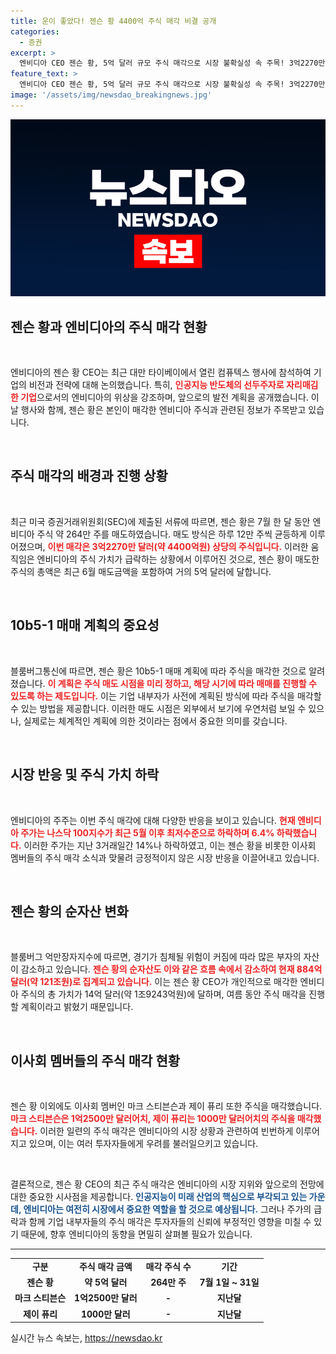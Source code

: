 ```yaml
---
title: 운이 좋았다! 젠슨 황 4400억 주식 매각 비결 공개
categories:
  - 증권
excerpt: >
  엔비디아 CEO 젠슨 황, 5억 달러 규모 주식 매각으로 시장 불확실성 속 주목! 3억2270만 달러 매도 후 주가 폭락, 이번 매각의 진짜 의미는? AI 반도체 선두의 예고된 변화가 시작된다. 클릭 유도!
feature_text: >
  엔비디아 CEO 젠슨 황, 5억 달러 규모 주식 매각으로 시장 불확실성 속 주목! 3억2270만 달러 매도 후 주가 폭락, 이번 매각의 진짜 의미는? AI 반도체 선두의 예고된 변화가 시작된다. 클릭 유도!
image: '/assets/img/newsdao_breakingnews.jpg'
---
```


<p><img src="/assets/img/newsdao_breakingnews.jpg" alt="firstkoreanews 속보" /></p>

<h2 data-ke-size="size26">젠슨 황과 엔비디아의 주식 매각 현황</h2>

<p data-ke-size="size16">&nbsp;</p>

<p data-ke-size="size16">엔비디아의 젠슨 황 CEO는 최근 대만 타이베이에서 열린 컴퓨텍스 행사에 참석하여 기업의 비전과 전략에 대해 논의했습니다. 특히, <b><span style="color: #ee2323;">인공지능 반도체의 선두주자로 자리매김한 기업</span></b>으로서의 엔비디아의 위상을 강조하며, 앞으로의 발전 계획을 공개했습니다. 이날 행사와 함께, 젠슨 황은 본인이 매각한 엔비디아 주식과 관련된 정보가 주목받고 있습니다.</p>

<p data-ke-size="size16">&nbsp;</p>

<h2 data-ke-size="size26">주식 매각의 배경과 진행 상황</h2>

<p data-ke-size="size16">&nbsp;</p>

<p data-ke-size="size16">최근 미국 증권거래위원회(SEC)에 제출된 서류에 따르면, 젠슨 황은 7월 한 달 동안 엔비디아 주식 약 264만 주를 매도하였습니다. 매도 방식은 하루 12만 주씩 균등하게 이루어졌으며, <b><span style="color: #ee2323;">이번 매각은 3억2270만 달러(약 4400억원) 상당의 주식입니다.</span></b> 이러한 움직임은 엔비디아의 주식 가치가 급락하는 상황에서 이루어진 것으로, 젠슨 황이 매도한 주식의 총액은 최근 6월 매도금액을 포함하여 거의 5억 달러에 달합니다.</p>

<p data-ke-size="size16">&nbsp;</p>

<h2 data-ke-size="size26">10b5-1 매매 계획의 중요성</h2>

<p data-ke-size="size16">&nbsp;</p>

<p data-ke-size="size16">블룸버그통신에 따르면, 젠슨 황은 10b5-1 매매 계획에 따라 주식을 매각한 것으로 알려졌습니다. <b><span style="color: #ee2323;">이 계획은 주식 매도 시점을 미리 정하고, 해당 시기에 따라 매매를 진행할 수 있도록 하는 제도입니다.</span></b> 이는 기업 내부자가 사전에 계획된 방식에 따라 주식을 매각할 수 있는 방법을 제공합니다. 이러한 매도 시점은 외부에서 보기에 우연처럼 보일 수 있으나, 실제로는 체계적인 계획에 의한 것이라는 점에서 중요한 의미를 갖습니다.</p>

<p data-ke-size="size16">&nbsp;</p>

<h2 data-ke-size="size26">시장 반응 및 주식 가치 하락</h2>

<p data-ke-size="size16">&nbsp;</p>

<p data-ke-size="size16">엔비디아의 주주는 이번 주식 매각에 대해 다양한 반응을 보이고 있습니다. <b><span style="color: #ee2323;">현재 엔비디아 주가는 나스닥 100지수가 최근 5월 이후 최저수준으로 하락하며 6.4% 하락했습니다.</span></b> 이러한 주가는 지난 3거래일간 14%나 하락하였고, 이는 젠슨 황을 비롯한 이사회 멤버들의 주식 매각 소식과 맞물려 긍정적이지 않은 시장 반응을 이끌어내고 있습니다.</p>

<p data-ke-size="size16">&nbsp;</p>

<h2 data-ke-size="size26">젠슨 황의 순자산 변화</h2>

<p data-ke-size="size16">&nbsp;</p>

<p data-ke-size="size16">블룸버그 억만장자지수에 따르면, 경기가 침체될 위험이 커짐에 따라 많은 부자의 자산이 감소하고 있습니다. <b><span style="color: #ee2323;">젠슨 황의 순자산도 이와 같은 흐름 속에서 감소하여 현재 884억 달러(약 121조원)로 집계되고 있습니다.</span></b> 이는 젠슨 황 CEO가 개인적으로 매각한 엔비디아 주식의 총 가치가 14억 달러(약 1조9243억원)에 달하며, 여름 동안 주식 매각을 진행할 계획이라고 밝혔기 때문입니다.</p>

<p data-ke-size="size16">&nbsp;</p>

<h2 data-ke-size="size26">이사회 멤버들의 주식 매각 현황</h2>

<p data-ke-size="size16">&nbsp;</p>

<p data-ke-size="size16">젠슨 황 이외에도 이사회 멤버인 마크 스티븐슨과 제이 퓨리 또한 주식을 매각했습니다. <b><span style="color: #ee2323;">마크 스티븐슨은 1억2500만 달러어치, 제이 퓨리는 1000만 달러어치의 주식을 매각했습니다.</span></b> 이러한 일련의 주식 매각은 엔비디아의 시장 상황과 관련하여 빈번하게 이루어지고 있으며, 이는 여러 투자자들에게 우려를 불러일으키고 있습니다.</p>

<p data-ke-size="size16">&nbsp;</p>

<p data-ke-size="size16">결론적으로, 젠슨 황 CEO의 최근 주식 매각은 엔비디아의 시장 지위와 앞으로의 전망에 대한 중요한 시사점을 제공합니다. <b><span style="color: #1a5490;">인공지능이 미래 산업의 핵심으로 부각되고 있는 가운데, 엔비디아는 여전히 시장에서 중요한 역할을 할 것으로 예상됩니다.</span></b> 그러나 주가의 급락과 함께 기업 내부자들의 주식 매각은 투자자들의 신뢰에 부정적인 영향을 미칠 수 있기 때문에, 향후 엔비디아의 동향을 면밀히 살펴볼 필요가 있습니다.</p> 

<hr />

<table style="width: 100%; border-collapse: collapse;">
    <tr>
        <td style="text-align: center; height: 17px;"><b>구분</b></td>
        <td style="text-align: center; height: 17px;"><b>주식 매각 금액</b></td>
        <td style="text-align: center; height: 17px;"><b>매각 주식 수</b></td>
        <td style="text-align: center; height: 17px;"><b>기간</b></td>
    </tr>
    <tr>
        <td style="text-align: center; height: 17px;"><b>젠슨 황</b></td>
        <td style="text-align: center; height: 17px;"><b>약 5억 달러</b></td>
        <td style="text-align: center; height: 17px;"><b>264만 주</b></td>
        <td style="text-align: center; height: 17px;"><b>7월 1일 ~ 31일</b></td>
    </tr>
    <tr>
        <td style="text-align: center; height: 17px;"><b>마크 스티븐슨</b></td>
        <td style="text-align: center; height: 17px;"><b>1억2500만 달러</b></td>
        <td style="text-align: center; height: 17px;"><b>-</b></td>
        <td style="text-align: center; height: 17px;"><b>지난달</b></td>
    </tr>
    <tr>
        <td style="text-align: center; height: 17px;"><b>제이 퓨리</b></td>
        <td style="text-align: center; height: 17px;"><b>1000만 달러</b></td>
        <td style="text-align: center; height: 17px;"><b>-</b></td>
        <td style="text-align: center; height: 17px;"><b>지난달</b></td>
    </tr>
</table>
실시간 뉴스 속보는, <a href="https://newsdao.kr" rel="dofollow">https://newsdao.kr</a>


